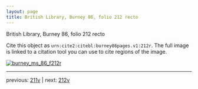 ```yaml
---
layout: page
title: British Library, Burney 86, folio 212 recto
---
```


British Library, Burney 86, folio 212 recto

Cite this object as `urn:cite2:citebl:burney86pages.v1:212r`.  The full image is linked to a citation tool you can use to cite regions of the image.

[![burney_ms_86_f212r](http://www.homermultitext.org/iipsrv?IIIF=/project/homer/pyramidal/deepzoom/citebl/burney86imgs/v1/burney_ms_86_f212r.tif/full/800,/0/default.jpg)](http://www.homermultitext.org/ict2/?urn=urn:cite2:citebl:burney86imgs.v1:burney_ms_86_f212r) 

---

previous:  [211v](../211v/) | next: [212v](../212v/)